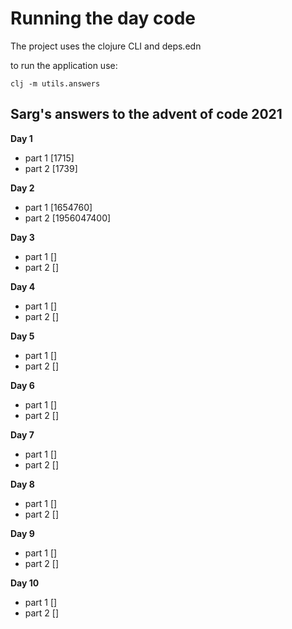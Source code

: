 # Running the day code #

The project uses the clojure CLI and deps.edn

to run the application use:

```
clj -m utils.answers
```

## Sarg's answers to the advent of code 2021

__Day 1__
- part 1 [1715]
- part 2 [1739]

__Day 2__
- part 1 [1654760]
- part 2 [1956047400]

__Day 3__
- part 1 []
- part 2 []

__Day 4__
- part 1 []
- part 2 []

__Day 5__
- part 1 []
- part 2 []

__Day 6__
- part 1 []
- part 2 []

__Day 7__
- part 1 []
- part 2 []

__Day 8__
- part 1 []
- part 2 []

__Day 9__
- part 1 []
- part 2 []

__Day 10__
- part 1 []
- part 2 []
